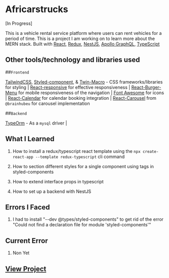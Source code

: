 # Africarstrucks

[In Progress]

This is a vehicle rental service platform where users can rent vehicles for a period of time. This is a project I am working on to learn more about the MERN stack. Built with [React](https://reactjs.org/), [Redux](https://redux.js.org/), [NestJS](https://nestjs.com/), [Apollo GraphQL](https://www.apollographql.com/), [TypeScript](https://www.typescriptlang.org/)

## Other tools/technology and libraries used

  ##`Frontend`

 [TailwindCSS](https://tailwindcss.com/), [Styled-component](https://styled-components.com/), & [Twin-Macro](https://www.npmjs.com/package/twin.macro) - CSS frameworks/libraries for styling | [React-responsive](https://www.npmjs.com/package/react-responsive) for effective responsiveness | [React-Burger-Menu](https://www.npmjs.com/package/react-burger-menu) for mobile responsiveness of the navigation | [Font Awesome](https://fontawesome.com/) for icons | [React-Calendar](https://www.npmjs.com/package/react-calendar) for calendar booking integration | [React-Carousel](https://www.npmjs.com/package/@brainhubeu/react-carousel) from `@brainhubeu` for carousel implementation

  ##`Backend`

  [TypeOrm](https://typeorm.io/) - As a `mysql` driver |

## What I Learned

  1. How to install a redux/typescript react template using the `npx create-react-app --template redux-typescript` cli command

  2. How to section different styles for a single component using tags in styled-components

  3. How to extend interface props in typescript

  4. How to set up a backend with NestJS

## Errors I Faced

  1. I had to install "--dev @types/styled-components" to get rid of the error "Could not find a declaration file for module 'styled-components'"

## Current Error
  
  1. Non Yet

## [View Project](https://africarstrucks.vercel.app/)
